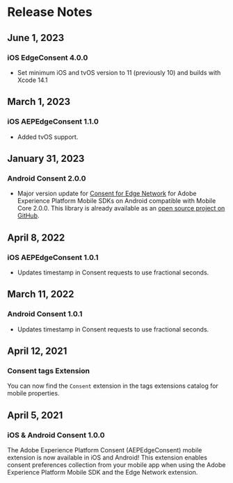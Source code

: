 # Release Notes

## June 1, 2023

### iOS EdgeConsent 4.0.0

* Set minimum iOS and tvOS version to 11 (previously 10) and builds with Xcode 14.1

## March 1, 2023

### iOS AEPEdgeConsent 1.1.0

* Added tvOS support.

## January 31, 2023

### Android Consent 2.0.0

* Major version update for [Consent for Edge Network](./index.md) for Adobe Experience Platform Mobile SDKs on Android compatible with Mobile Core 2.0.0. This library is already available as an [open source project on GitHub](https://github.com/adobe/aepsdk-edgeconsent-android).

## April 8, 2022

### iOS AEPEdgeConsent 1.0.1

* Updates timestamp in Consent requests to use fractional seconds.

## March 11, 2022

### Android Consent 1.0.1

* Updates timestamp in Consent requests to use fractional seconds.

## April 12, 2021

### Consent tags Extension

You can now find the `Consent` extension in the tags extensions catalog for mobile properties.

## April 5, 2021

### iOS & Android Consent 1.0.0

The Adobe Experience Platform Consent (AEPEdgeConsent) mobile extension is now available in iOS and Android! This extension enables consent preferences collection from your mobile app when using the Adobe Experience Platform Mobile SDK and the Edge Network extension.
